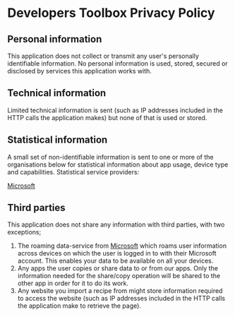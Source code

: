 # Developers Toolbox Privacy Policy 

## Personal information
This application does not collect or transmit any user's personally identifiable information. No personal information is used, stored, secured or disclosed by services this application works with. 

## Technical information
Limited technical information is sent (such as IP addresses included in the HTTP calls the application makes) but none of that is used or stored.

## Statistical information
A small set of non-identifiable information is sent to one or more of the organisations below for statistical information about app usage, device type and capabilities. Statistical service providers:

[Microsoft](http://www.microsoft.com)

## Third parties
This application does not share any information with third parties, with two exceptions;

1. The roaming data-service from [Microsoft](http://www.microsoft.com) which roams user information across devices on which the user is logged in to with their Microsoft account. This enables your data to be available on all your devices.
2. Any apps the user copies or share data to or from our apps. Only the information needed for the share/copy operation will be shared to the other app in order for it to do its work.
3. Any website you import a recipe from might store information required to access the website (such as IP addresses included in the HTTP calls the application make to retrieve the page).
